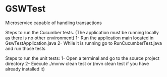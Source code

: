 # GSWTest
Microservice capable of handling transactions

Steps to run the Cucumber tests. (The application must be running locally as there is no other environment)
  1- Run the application main located in GswTestApplication.java
  2- While it is running go to RunCucumberTest.java and run those tests
  
Steps to run the unit tests:
  1- Open a terminal and go to the source project directory
  2- Execute ./mvnw clean test or (mvn clean test if you have already installed it)
